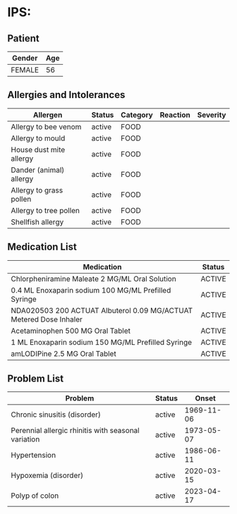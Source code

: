 # IPS:

## Patient

|Gender|Age|
|---|---|
|FEMALE|56|

## Allergies and Intolerances

|Allergen|Status|Category|Reaction|Severity|
|---|---|---|---|---|
|Allergy to bee venom|active|FOOD|||
|Allergy to mould|active|FOOD|||
|House dust mite allergy|active|FOOD|||
|Dander (animal) allergy|active|FOOD|||
|Allergy to grass pollen|active|FOOD|||
|Allergy to tree pollen|active|FOOD|||
|Shellfish allergy|active|FOOD|||

## Medication List

|Medication|Status|
|---|---|
|Chlorpheniramine Maleate 2 MG/ML Oral Solution|ACTIVE|
|0.4 ML Enoxaparin sodium 100 MG/ML Prefilled Syringe|ACTIVE|
|NDA020503 200 ACTUAT Albuterol 0.09 MG/ACTUAT Metered Dose Inhaler|ACTIVE|
|Acetaminophen 500 MG Oral Tablet|ACTIVE|
|1 ML Enoxaparin sodium 150 MG/ML Prefilled Syringe|ACTIVE|
|amLODIPine 2.5 MG Oral Tablet|ACTIVE|

## Problem List

|Problem|Status|Onset|
|---|---|---|
|Chronic sinusitis (disorder)|active|1969-11-06|
|Perennial allergic rhinitis with seasonal variation|active|1973-05-07|
|Hypertension|active|1986-06-11|
|Hypoxemia (disorder)|active|2020-03-15|
|Polyp of colon|active|2023-04-17|
